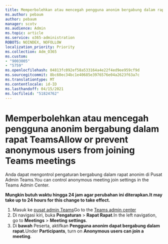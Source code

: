 ```yaml
---
title: Memperbolehkan atau mencegah pengguna anonim bergabung dalam rapat Teams
ms.author: pebaum
author: pebaum
manager: scotv
ms.audience: Admin
ms.topic: article
ms.service: o365-administration
ROBOTS: NOINDEX, NOFOLLOW
localization_priority: Priority
ms.collection: Adm_O365
ms.custom:
- "9003005"
- "5759"
ms.openlocfilehash: 04813fc092ef58a533164a4e22f4ed9ee959cf9d
ms.sourcegitcommit: 8bc60ec34bc1e40685e3976576e04a2623f63a7c
ms.translationtype: MT
ms.contentlocale: id-ID
ms.lasthandoff: 04/15/2021
ms.locfileid: "51824762"
---
```

# <a name="allow-or-prevent-anonymous-users-from-joining-teams-meetings"></a><span data-ttu-id="9e2e0-102">Memperbolehkan atau mencegah pengguna anonim bergabung dalam rapat Teams</span><span class="sxs-lookup"><span data-stu-id="9e2e0-102">Allow or prevent anonymous users from joining Teams meetings</span></span>

<span data-ttu-id="9e2e0-103">Anda dapat mengontrol pengaturan bergabung dalam rapat anonim di Pusat Admin Teams.</span><span class="sxs-lookup"><span data-stu-id="9e2e0-103">You can control anonymous meeting join settings in the Teams Admin Center.</span></span>

<span data-ttu-id="9e2e0-104">**Mungkin butuh waktu hingga 24 jam agar perubahan ini diterapkan.**</span><span class="sxs-lookup"><span data-stu-id="9e2e0-104">**It may take up to 24 hours for this change to take effect.**</span></span>

1.  <span data-ttu-id="9e2e0-105">Masuk ke [pusat admin Teams](https://admin.teams.microsoft.com)</span><span class="sxs-lookup"><span data-stu-id="9e2e0-105">Go to the [Teams admin center](https://admin.teams.microsoft.com)</span></span>
2.  <span data-ttu-id="9e2e0-106">Di navigasi kiri, buka **Pengaturan**   >   **Rapat Rapat**.</span><span class="sxs-lookup"><span data-stu-id="9e2e0-106">In the left navigation, go to  **Meetings**  >  **Meeting settings**.</span></span>
3.  <span data-ttu-id="9e2e0-107">Di **bawah** Peserta, aktifkan **Pengguna anonim dapat bergabung dalam rapat.**</span><span class="sxs-lookup"><span data-stu-id="9e2e0-107">Under  **Participants**, turn on  **Anonymous users can join a meeting**.</span></span>